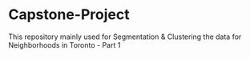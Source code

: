 # Capstone-Project
This repository mainly used for Segmentation &amp; Clustering the data for Neighborhoods in Toronto - Part 1   

